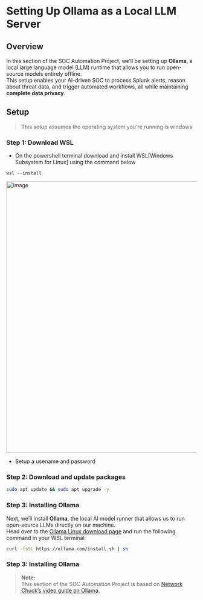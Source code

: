  # Setting Up Ollama as a Local LLM Server

## Overview
In this section of the SOC Automation Project, we’ll be setting up **Ollama**, a local large language model (LLM) runtime that allows you to run open-source models entirely offline.  
This setup enables your AI-driven SOC to process Splunk alerts, reason about threat data, and trigger automated workflows, all while maintaining **complete data privacy**.

## Setup
> This setup assumes the operating system you're running is windows

### Step 1: Download WSL
- On the powershell terminal download and install WSL[Windows Subsystem for Linux] using the command below
```pwsh
wsl --install
```
<img width="1364" height="717" alt="image" src="https://github.com/user-attachments/assets/179d9ad7-af0a-4e25-9add-7ba85bb40e09" />

- Setup a usename and password

### Step 2: Download and update packages
```bash
sudo apt update && sudo apt upgrade -y
```
### Step 3: Installing Ollama

Next, we’ll install **Ollama**, the local AI model runner that allows us to run open-source LLMs directly on our machine.  
Head over to the [Ollama Linux download page](https://ollama.com/download/linux) and run the following command in your WSL terminal:

```bash
curl -fsSL https://ollama.com/install.sh | sh
```


### Step 3: Installing Ollama


> **Note:**  
> This section of the SOC Automation Project is based on [Network Chuck’s video guide on Ollama](https://www.youtube.com/watch?v=Wjrdr0NU4Sk&t=158s).  
